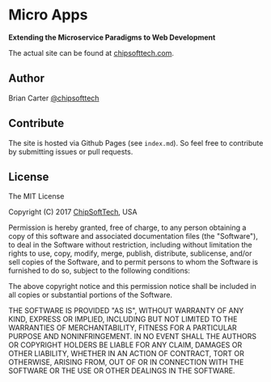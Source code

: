 # Micro Apps
**Extending the Microservice Paradigms to Web Development**

The actual site can be found at [chipsofttech.com](https://chipsofttech.com/).

## Author

Brian Carter [@chipsofttech](https://twitter.com/chipsofttech)

## Contribute

The site is hosted via Github Pages (see `index.md`).
So feel free to contribute by submitting issues or pull requests.

## License

The MIT License

Copyright (C) 2017 [ChipSoftTech](http://www.chipsofttech.com/), USA

Permission is hereby granted, free of charge, to any person obtaining a copy of this software and associated documentation files (the "Software"), to deal in the Software without restriction, including without limitation the rights to use, copy, modify, merge, publish, distribute, sublicense, and/or sell copies of the Software, and to permit persons to whom the Software is furnished to do so, subject to the following conditions:

The above copyright notice and this permission notice shall be included in all copies or substantial portions of the Software.

THE SOFTWARE IS PROVIDED "AS IS", WITHOUT WARRANTY OF ANY KIND, EXPRESS OR IMPLIED, INCLUDING BUT NOT LIMITED TO THE WARRANTIES OF MERCHANTABILITY, FITNESS FOR A PARTICULAR PURPOSE AND NONINFRINGEMENT. IN NO EVENT SHALL THE AUTHORS OR COPYRIGHT HOLDERS BE LIABLE FOR ANY CLAIM, DAMAGES OR OTHER LIABILITY, WHETHER IN AN ACTION OF CONTRACT, TORT OR OTHERWISE, ARISING FROM, OUT OF OR IN CONNECTION WITH THE SOFTWARE OR THE USE OR OTHER DEALINGS IN THE SOFTWARE.
